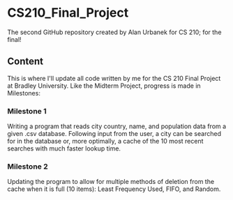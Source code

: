 # CS210_Final_Project
The second GitHub repository created by Alan Urbanek for CS 210; for the final!

## Content
This is where I'll update all code written by me for the CS 210 Final Project at Bradley University. Like the Midterm Project, progress is made in Milestones:
### Milestone 1
Writing a program that reads city country, name, and population data from a given .csv database. Following input from the user, a city can be searched for in the database or, more optimally, a cache of the 10 most recent searches with much faster lookup time.
### Milestone 2
Updating the program to allow for multiple methods of deletion from the cache when it is full (10 items): Least Frequency Used, FIFO, and Random.